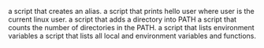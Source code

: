a script that creates an alias.
a script that prints hello user where user is the current linux user.
 a script that adds a directory into PATH
a script that counts the number of directories in the PATH.
a script that lists environment variables
a script that lists all local and environment variables and functions.
